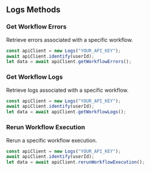 ## Logs Methods

### Get Workflow Errors

Retrieve errors associated with a specific workflow.

```javascript
const apiClient = new Logs("YOUR_API_KEY");
await apiClient.identify(userId);
let data = await apiClient.getWorkflowErrors();
```

### Get Workflow Logs

Retrieve logs associated with a specific workflow.

```javascript
const apiClient = new Logs("YOUR_API_KEY");
await apiClient.identify(userId);
let data = await apiClient.getWorkflowLogs();
```

### Rerun Workflow Execution

Rerun a specific workflow execution.

```javascript
const apiClient = new Logs("YOUR_API_KEY");
await apiClient.identify(userId);
let data = await apiClient.rerunWorkflowExecution();
```
